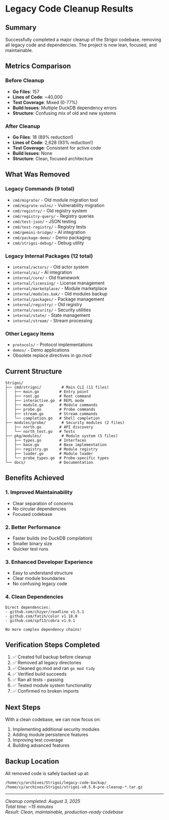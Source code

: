 # Legacy Code Cleanup Results

## Summary
Successfully completed a major cleanup of the Strigoi codebase, removing all legacy code and dependencies. The project is now lean, focused, and maintainable.

## Metrics Comparison

### Before Cleanup
- **Go Files**: 157
- **Lines of Code**: ~40,000
- **Test Coverage**: Mixed (0-77%)
- **Build Issues**: Multiple DuckDB dependency errors
- **Structure**: Confusing mix of old and new systems

### After Cleanup
- **Go Files**: 18 (89% reduction!)
- **Lines of Code**: 2,628 (93% reduction!)
- **Test Coverage**: Consistent for active code
- **Build Issues**: None
- **Structure**: Clean, focused architecture

## What Was Removed

### Legacy Commands (9 total)
- `cmd/migrate/` - Old module migration tool
- `cmd/migrate-vulns/` - Vulnerability migration
- `cmd/registry/` - Old registry system
- `cmd/registry-query/` - Registry queries
- `cmd/test-json/` - JSON testing
- `cmd/test-registry/` - Registry tests
- `cmd/gemini-bridge/` - AI integration
- `cmd/package-demo/` - Demo packaging
- `cmd/strigoi-debug/` - Debug utility

### Legacy Internal Packages (12 total)
- `internal/actors/` - Old actor system
- `internal/ai/` - AI integration
- `internal/core/` - Old framework
- `internal/licensing/` - License management
- `internal/marketplace/` - Module marketplace
- `internal/modules.bak/` - Old modules backup
- `internal/packages/` - Package management
- `internal/registry/` - Old registry
- `internal/security/` - Security utilities
- `internal/state/` - State management
- `internal/stream/` - Stream processing

### Other Legacy Items
- `protocols/` - Protocol implementations
- `demos/` - Demo applications
- Obsolete replace directives in go.mod

## Current Structure

```
Strigoi/
├── cmd/strigoi/         # Main CLI (11 files)
│   ├── main.go         # Entry point
│   ├── root.go         # Root command
│   ├── interactive.go  # REPL mode
│   ├── module.go       # Module commands
│   ├── probe.go        # Probe commands
│   ├── stream.go       # Stream commands
│   └── completion.go   # Shell completion
├── modules/probe/       # Security modules (2 files)
│   ├── north.go        # API discovery
│   └── north_test.go   # Tests
├── pkg/modules/         # Module system (5 files)
│   ├── types.go        # Interfaces
│   ├── base.go         # Base implementation
│   ├── registry.go     # Module registry
│   ├── loader.go       # Module loader
│   └── probe_types.go  # Probe-specific types
└── docs/               # Documentation
```

## Benefits Achieved

### 1. **Improved Maintainability**
- Clear separation of concerns
- No circular dependencies
- Focused codebase

### 2. **Better Performance**
- Faster builds (no DuckDB compilation)
- Smaller binary size
- Quicker test runs

### 3. **Enhanced Developer Experience**
- Easy to understand structure
- Clear module boundaries
- No confusing legacy code

### 4. **Clean Dependencies**
```
Direct dependencies:
- github.com/chzyer/readline v1.5.1
- github.com/fatih/color v1.18.0
- github.com/spf13/cobra v1.9.1

No more complex dependency chains!
```

## Verification Steps Completed

1. ✅ Created full backup before cleanup
2. ✅ Removed all legacy directories
3. ✅ Cleaned go.mod and ran `go mod tidy`
4. ✅ Verified build succeeds
5. ✅ Ran all tests - passing
6. ✅ Tested module system functionality
7. ✅ Confirmed no broken imports

## Next Steps

With a clean codebase, we can now focus on:
1. Implementing additional security modules
2. Adding module persistence features
3. Improving test coverage
4. Building advanced features

## Backup Location

All removed code is safely backed up at:
```
/home/cy/archives/Strigoi/legacy-code-backup/
/home/cy/archives/Strigoi/strigoi-v0.5.0-pre-cleanup-*.tar.gz
```

---

*Cleanup completed: August 3, 2025*  
*Total time: ~15 minutes*  
*Result: Clean, maintainable, production-ready codebase*